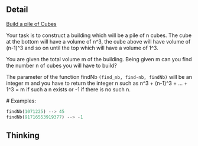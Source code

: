 ## Detail

[Build a pile of Cubes](https://www.codewars.com/kata/5592e3bd57b64d00f3000047)

Your task is to construct a building which will be a pile of n cubes. The cube at the bottom will have a volume of n^3, the cube above will have volume of (n-1)^3 and so on until the top which will have a volume of 1^3.

You are given the total volume m of the building. Being given m can you find the number n of cubes you will have to build?

The parameter of the function findNb `(find_nb, find-nb, findNb)` will be an integer m and you have to return the integer n such as n^3 + (n-1)^3 + ... + 1^3 = m if such a n exists or -1 if there is no such n.

\# Examples:

```rust
findNb(1071225) --> 45
findNb(91716553919377) --> -1
```

## Thinking

